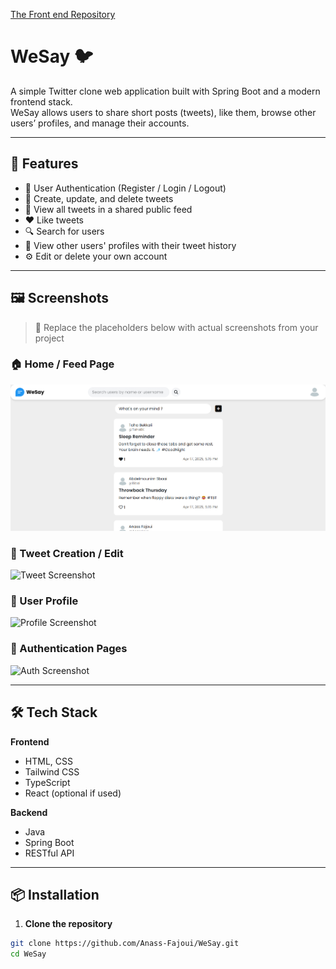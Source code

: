 [The Front end Repository](https://github.com/Anass-Fajoui/WeSay-Front-end)
# WeSay 🐦

A simple Twitter clone web application built with Spring Boot and a modern frontend stack.  
WeSay allows users to share short posts (tweets), like them, browse other users’ profiles, and manage their accounts.

---

## 🚀 Features

- 🔐 User Authentication (Register / Login / Logout)
- 📝 Create, update, and delete tweets
- 🧵 View all tweets in a shared public feed
- ❤️ Like tweets
- 🔍 Search for users
- 👤 View other users' profiles with their tweet history
- ⚙️ Edit or delete your own account

---

## 🖼️ Screenshots

> 📌 Replace the placeholders below with actual screenshots from your project

### 🏠 Home / Feed Page
![Feed Screenshot](./screenshots/feed.png)

### 📝 Tweet Creation / Edit
![Tweet Screenshot](./screenshots/tweet.png)

### 👤 User Profile
![Profile Screenshot](./screenshots/profile.png)

### 🔐 Authentication Pages
![Auth Screenshot](./screenshots/auth.png)

---

## 🛠️ Tech Stack

**Frontend**  
- HTML, CSS  
- Tailwind CSS  
- TypeScript  
- React (optional if used)

**Backend**  
- Java  
- Spring Boot  
- RESTful API

---

## 📦 Installation

1. **Clone the repository**
```bash
git clone https://github.com/Anass-Fajoui/WeSay.git
cd WeSay
